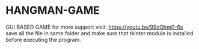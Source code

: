 # HANGMAN-GAME
GUI BASED GAME
for more support visit: https://youtu.be/99zOhml1-6s
save all the file in same folder and make sure that tkinter module is installed before executing the program.
